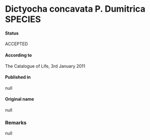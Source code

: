 Dictyocha concavata P. Dumitrica SPECIES
=======

#### Status
ACCEPTED

#### According to
The Catalogue of Life, 3rd January 2011

#### Published in
null

#### Original name
null

### Remarks
null